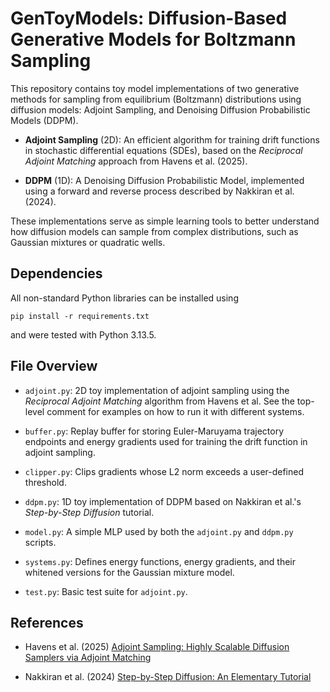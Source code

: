 # GenToyModels: Diffusion-Based Generative Models for Boltzmann Sampling

This repository contains toy model implementations of two generative methods
for sampling from equilibrium (Boltzmann) distributions using diffusion models:
Adjoint Sampling, and Denoising Diffusion Probabilistic Models (DDPM).

* **Adjoint Sampling** (2D): An efficient algorithm for training drift
  functions in stochastic differential equations (SDEs), based on the
*Reciprocal Adjoint Matching* approach from Havens et al. (2025).

* **DDPM** (1D): A Denoising Diffusion Probabilistic Model, implemented using a
  forward and reverse process described by Nakkiran et al. (2024).

These implementations serve as simple learning tools to better understand how
diffusion models can sample from complex distributions, such as Gaussian
mixtures or quadratic wells.

## Dependencies

All non-standard Python libraries can be installed using

```
pip install -r requirements.txt
```

and were tested with Python 3.13.5.

## File Overview

- `adjoint.py`: 2D toy implementation of adjoint sampling using the *Reciprocal
  Adjoint Matching* algorithm from Havens et al. See the top-level comment for
examples on how to run it with different systems.

- `buffer.py`: Replay buffer for storing Euler-Maruyama trajectory endpoints
  and energy gradients used for training the drift function in adjoint
sampling.

- `clipper.py`: Clips gradients whose L2 norm exceeds a user-defined threshold.

- `ddpm.py`: 1D toy implementation of DDPM based on Nakkiran et al.'s
  *Step-by-Step Diffusion* tutorial.

- `model.py`: A simple MLP used by both the `adjoint.py` and `ddpm.py` scripts.

- `systems.py`: Defines energy functions, energy gradients, and their whitened
  versions for the Gaussian mixture model.

- `test.py`: Basic test suite for `adjoint.py`.

## References

* Havens et al. (2025) [Adjoint Sampling: Highly Scalable Diffusion Samplers
  via Adjoint Matching](https://arxiv.org/abs/2504.11713)

* Nakkiran et al. (2024) [Step-by-Step Diffusion: An Elementary
  Tutorial](https://arxiv.org/abs/2406.08929)
